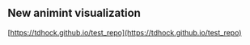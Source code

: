 ## New animint visualization
[https://tdhock.github.io/test_repo](https://tdhock.github.io/test_repo)

